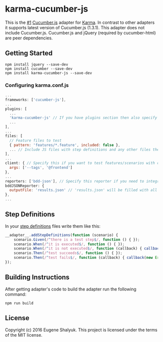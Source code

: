 # karma-cucumber-js

This is the [#1](https://npms.io/search?q=cucumber+karma) [Cucumber.js](https://github.com/cucumber/cucumber-js) adapter for [Karma](https://github.com/karma-runner/karma). In contrast to other adapters it supports latest version of Cucumber.js (1.3.1).
This adapter does not include Cucumber.js. Cucumber.js and jQuery (required by cucumber-html) are peer dependencies.

## Getting Started

```Shell
npm install jquery --save-dev
npm install cucumber --save-dev
npm install karma-cucumber-js --save-dev
```

### Configuring karma.conf.js

```JavaScript
...
frameworks: ['cucumber-js'],
...
plugins: [
  ...
  'karma-cucumber-js' // If you have plugins section then also specify this, you could omit it otherwise
  ...
],
...
files: [
  // Feature files to test
  { pattern: 'features/*.feature', included: false },
  ... // Include JS files with step definitions and any other files they require
],
...
client: { // Specify this if you want to test features/scenarios with certain tags only
  args: ['--tags', '@frontend']
},
...
reporters: ['bdd-json'], // Specify this reporter if you need to integrate test results into living documentation
bddJSONReporter: {
  outputFile: 'results.json' // 'results.json' will be filled with all scenarios test results
},
...
```

## Step Definitions

In your [step definitions](https://github.com/cucumber/cucumber-js#step-definitions) files write them like this:

```JavaScript
__adapter__.addStepDefinitions(function (scenario) {
    scenario.Given(/^there is a test step$/, function () { });
    scenario.When(/^it is executed$/, function () { });
    scenario.When(/^it is not executed$/, function (callback) { callback(null, 'pending'); });
    scenario.Then(/^test succeeds$/, function () { });
    scenario.Then(/^test fails$/, function (callback) { callback(new Error('Step failed')); });
});
```

## Building Instructions

After getting adapter's code to build the adapter run the following command:

```Shell
npm run build
```

## License

Copyright (c) 2016 Eugene Shalyuk.
This project is licensed under the terms of the MIT license.
